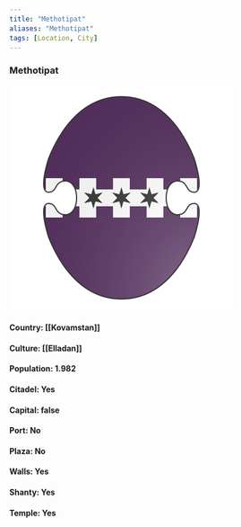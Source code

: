 ```yaml
---
title: "Methotipat"
aliases: "Methotipat"
tags: [Location, City]
---
```

### Methotipat
![](attachment/933b4c38c7939b332df666fd40d9c7c8.svg)

#### Country: [[Kovamstan]]

#### Culture: [[Elladan]]

#### Population: 1.982

#### Citadel: Yes

#### Capital: false

#### Port: No

#### Plaza: No

#### Walls: Yes

#### Shanty: Yes

#### Temple: Yes

